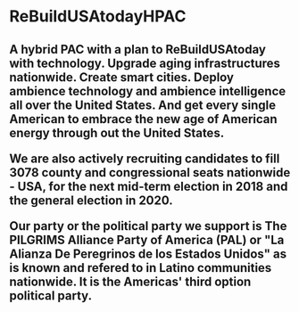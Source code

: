 # ReBuildUSAtodayHPAC
<h2>A hybrid PAC with a plan to ReBuildUSAtoday with technology. Upgrade aging infrastructures nationwide. 
Create smart cities. Deploy ambience technology and ambience intelligence all over the United States. And get every single American to embrace the new age of American energy through out the United States.

We are also actively recruiting candidates to fill 3078 county and congressional seats nationwide - USA, for the next mid-term election in 2018 and the general election in 2020.

Our party or the political party we support is The PILGRIMS Alliance Party of America (PAL) or "La Alianza De Peregrinos de los Estados Unidos" as is known and refered to in Latino communities nationwide.  It is the Americas' third option political party.
